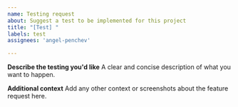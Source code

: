 ```yaml
---
name: Testing request
about: Suggest a test to be implemented for this project
title: "[Test] "
labels: test
assignees: 'angel-penchev'

---
```


**Describe the testing you'd like**
A clear and concise description of what you want to happen.

**Additional context**
Add any other context or screenshots about the feature request here.

